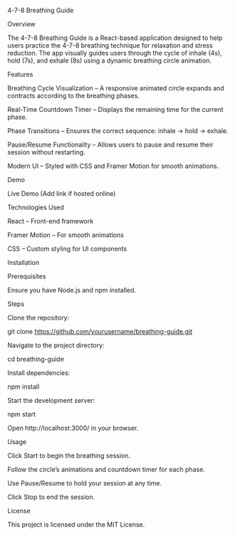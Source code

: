 4-7-8 Breathing Guide

Overview

The 4-7-8 Breathing Guide is a React-based application designed to help users practice the 4-7-8 breathing technique for relaxation and stress reduction. The app visually guides users through the cycle of inhale (4s), hold (7s), and exhale (8s) using a dynamic breathing circle animation.

Features

Breathing Cycle Visualization – A responsive animated circle expands and contracts according to the breathing phases.

Real-Time Countdown Timer – Displays the remaining time for the current phase.

Phase Transitions – Ensures the correct sequence: inhale → hold → exhale.

Pause/Resume Functionality – Allows users to pause and resume their session without restarting.

Modern UI – Styled with CSS and Framer Motion for smooth animations.

Demo

Live Demo (Add link if hosted online)

Technologies Used

React – Front-end framework

Framer Motion – For smooth animations

CSS – Custom styling for UI components

Installation

Prerequisites

Ensure you have Node.js and npm installed.

Steps

Clone the repository:

git clone https://github.com/yourusername/breathing-guide.git

Navigate to the project directory:

cd breathing-guide

Install dependencies:

npm install

Start the development server:

npm start

Open http://localhost:3000/ in your browser.

Usage

Click Start to begin the breathing session.

Follow the circle’s animations and countdown timer for each phase.

Use Pause/Resume to hold your session at any time.

Click Stop to end the session.




License

This project is licensed under the MIT License.


